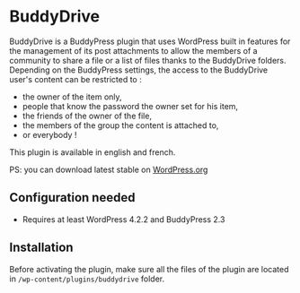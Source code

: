 BuddyDrive
==========

BuddyDrive is a BuddyPress plugin that uses WordPress built in features for the management of its post attachments to allow the members of a community to share a file or a list of files thanks to the BuddyDrive folders.
Depending on the BuddyPress settings, the access to the BuddyDrive user's content can be restricted to :

+ the owner of the item only,
+ people that know the password the owner set for his item,
+ the friends of the owner of the file,
+ the members of the group the content is attached to,
+ or everybody !

This plugin is available in english and french.

PS: you can download latest stable on [WordPress.org](http://wordpress.org/plugins/buddydrive)


Configuration needed
--------------------

+ Requires at least WordPress 4.2.2 and BuddyPress 2.3

Installation
------------

Before activating the plugin, make sure all the files of the plugin are located in `/wp-content/plugins/buddydrive` folder.
